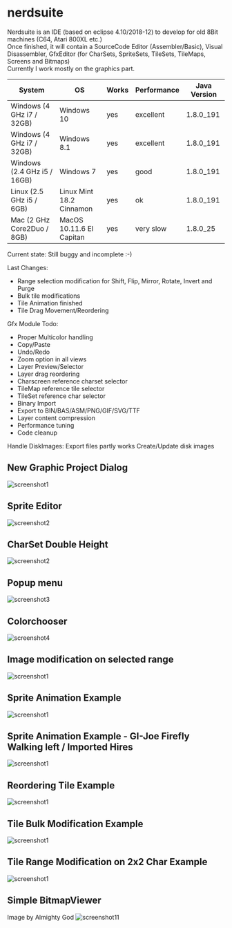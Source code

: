 # nerdsuite
Nerdsuite is an IDE (based on eclipse 4.10/2018-12) to develop for old 8Bit machines (C64, Atari 800XL etc.)  
Once finished, it will contain a SourceCode Editor (Assembler/Basic), Visual Disassembler, GfxEditor (for CharSets, SpriteSets, TileSets, TileMaps, Screens and Bitmaps)  
Currently I work mostly on the graphics part.  

| System | OS | Works | Performance | Java Version
| -- | -- | -- | -- | -- |
| Windows (4 GHz i7 / 32GB) | Windows 10 | yes | excellent| 1.8.0_191
| Windows (4 GHz i7 / 32GB) | Windows 8.1 | yes | excellent| 1.8.0_191
| Windows (2.4 GHz i5 / 16GB) | Windows 7 | yes | good| 1.8.0_191
| Linux (2.5 GHz i5 / 6GB) | Linux Mint 18.2 Cinnamon | yes | ok | 1.8.0_191
| Mac (2 GHz Core2Duo / 8GB) | MacOS 10.11.6 El Capitan | yes | very slow | 1.8.0_25

Current state: Still buggy and incomplete :-)

Last Changes:
- Range selection modification for Shift, Flip, Mirror, Rotate, Invert and Purge
- Bulk tile modifications
- Tile Animation finished
- Tile Drag Movement/Reordering

Gfx Module Todo:
- Proper Multicolor handling
- Copy/Paste
- Undo/Redo
- Zoom option in all views
- Layer Preview/Selector
- Layer drag reordering
- Charscreen reference charset selector
- TileMap reference tile selector
- TileSet reference char selector
- Binary Import
- Export to BIN/BAS/ASM/PNG/GIF/SVG/TTF
- Layer content compression
- Performance tuning
- Code cleanup


Handle DiskImages:
Export files partly works
Create/Update disk images


## New Graphic Project Dialog
![screenshot1](https://github.com/guidobonerz/nerdsuite/blob/develop/docs/ns_screen1.png)
## Sprite Editor
![screenshot2](https://github.com/guidobonerz/nerdsuite/blob/develop/docs/ns_screen2.png)
## CharSet Double Height
![screenshot2](https://github.com/guidobonerz/nerdsuite/blob/develop/docs/ns_screen4.png)
## Popup menu
![screenshot3](https://github.com/guidobonerz/nerdsuite/blob/develop/docs/ns_screen3.png)
## Colorchooser
![screenshot4](https://github.com/guidobonerz/nerdsuite/blob/develop/docs/ColorChooser.png)
## Image modification on selected range
![screenshot1](https://github.com/guidobonerz/nerdsuite/blob/develop/docs/range_selection.png)
## Sprite Animation Example
![screenshot1](https://github.com/guidobonerz/nerdsuite/blob/develop/docs/drops_animation.gif)
## Sprite Animation Example - GI-Joe Firefly Walking left / Imported Hires
![screenshot1](https://github.com/guidobonerz/nerdsuite/blob/develop/docs/gi-joe-firefly-walk-left.gif)
## Reordering Tile Example
![screenshot1](https://github.com/guidobonerz/nerdsuite/blob/develop/docs/tile_reordering.gif)
## Tile Bulk Modification Example
![screenshot1](https://github.com/guidobonerz/nerdsuite/blob/develop/docs/tile_bulk_modification.gif)
## Tile Range Modification on 2x2 Char Example
![screenshot1](https://github.com/guidobonerz/nerdsuite/blob/develop/docs/tile_range_modification.gif)
## Simple BitmapViewer
Image by Almighty God
![screenshot11](https://github.com/guidobonerz/nerdsuite/blob/develop/docs/koala.png)


